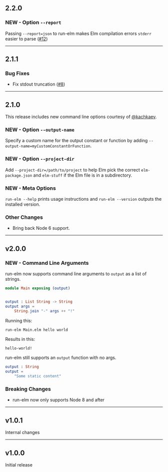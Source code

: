 ## 2.2.0

### NEW - Option `--report`

Passing `--report=json` to run-elm makes Elm compilation errors `stderr` easier to parse ([#12](https://github.com/jfairbank/run-elm/pull/12))

---

## 2.1.1

### Bug Fixes

* Fix stdout truncation ([#8](https://github.com/jfairbank/run-elm/pull/8))

---

## 2.1.0

This release includes new command line options courtesy of [@kachkaev](https://github.com/kachkaev).

### NEW - Option `--output-name`

Specify a custom name for the output constant or function by adding `--output-name=myCustomConstantOrFunction`.

### NEW - Option `--project-dir`

Add `--project-dir=/path/to/project` to help Elm pick the correct `elm-package.json` and `elm-stuff` if the Elm file is in a subdirectory.

### NEW - Meta Options

`run-elm --help` prints usage instructions and `run-elm --version` outputs the installed version.

### Other Changes

* Bring back Node 6 support.

---

## v2.0.0

### NEW - Command Line Arguments

run-elm now supports command line arguments to `output` as a list of strings.

```elm
module Main exposing (output)


output : List String -> String
output args =
    String.join "-" args ++ "!"
```

Running this:

```bash
run-elm Main.elm hello world
```

Results in this:

```
hello-world!
```

run-elm still supports an `output` function with no args.

```elm
output : String
output =
    "Some static content"
```

### Breaking Changes

* run-elm now only supports Node 8 and after

---

## v1.0.1

Internal changes

---

## v1.0.0

Initial release
